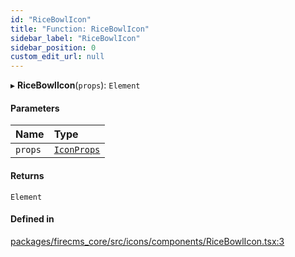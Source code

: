 ```yaml
---
id: "RiceBowlIcon"
title: "Function: RiceBowlIcon"
sidebar_label: "RiceBowlIcon"
sidebar_position: 0
custom_edit_url: null
---
```


▸ **RiceBowlIcon**(`props`): `Element`

#### Parameters

| Name | Type |
| :------ | :------ |
| `props` | [`IconProps`](../types/IconProps.md) |

#### Returns

`Element`

#### Defined in

[packages/firecms_core/src/icons/components/RiceBowlIcon.tsx:3](https://github.com/FireCMSco/firecms/blob/d45f3739/packages/firecms_core/src/icons/components/RiceBowlIcon.tsx#L3)

